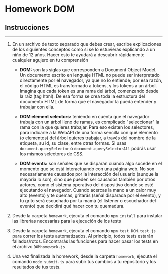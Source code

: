# Homework DOM

## Instrucciones
---
1. En un archivo de texto separado que debes crear, escribe explicaciones de los siguientes conceptos como si se lo estuvieras explicando a un niño de 12 años. Hacer esto te ayudará a descubrir rápidamente cualquier agujero en tu comprensión

	* **DOM:** son las siglas que corresponden a Document Object Model. Un documento escrito en lenguaje HTML no puede ser interpretado directamente por el navegador, ya que no lo entiende; por esa razón, el código HTML es transformado a tokens, y los tokens a un árbol. Imagina que cada token es una rama del árbol, comenzando desde la raíz (tag html). De esa forma se crea toda la estructura del documento HTML de forma que el navegador la pueda entender y trabajar con ella.

	* **DOM element selectors:** teniendo en cuenta que el navegador trabaja con un árbol lleno de ramas, es complicado "seleccionar" la rama con la que quieres trabajar. Para eso existen los selectores, para indicarle a la WebAPI de una forma sencilla con qué elemento (o elementos) del árbol quieres trabajar, a través del nombre de la etiqueta, su id, su clase, entre otras formas. Si usas `document.querySelector` o `document.querySelectorAll` podrás usar los mismos selectores de CSS.

	* **DOM events:** son señales que se disparan cuando algo sucede en el momento que se está interactuando con una página web. No son necesariamente causados por la interacción del usuario (aunque la mayoría lo son), sino que pueden ser causados también por otros actores, como el sistema operativo del dispositivo donde se esté ejecutando el navegador. Cuando acercas la mano a un calor muy alto (evento) y te quemas, gritarás (señal disparada por el evento), y tu grito será escuchado por tu mamá (el listener o escuchador del evento) que decidirá qué hacer con tu quemadura.

2. Desde la carpeta `homework`, ejecuta el comando `npm install` para instalar las librerías necesarias para la ejecución de los tests

3. Desde la carpeta `homework`, ejecuta el comando `npm test DOM.test.js` para correr los tests automatizados. Al principio, todos tests estarán fallados/rotos. Encontrarás las funciones para hacer pasar los tests en el archivo `DOMhomework.js`

4. Una vez finalizada la homework, desde la carpeta `homework`, ejecuta el comando `node submit.js` para subir tus cambios a tu repositorio y los resultados de tus tests.
